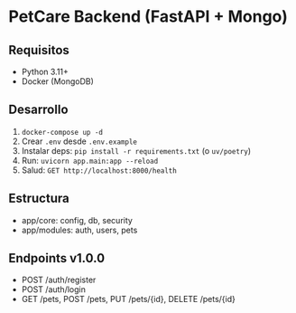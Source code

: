 # PetCare Backend (FastAPI + Mongo)

## Requisitos
- Python 3.11+
- Docker (MongoDB)

## Desarrollo
1. `docker-compose up -d`
2. Crear `.env` desde `.env.example`
3. Instalar deps: `pip install -r requirements.txt` (o `uv/poetry`)
4. Run: `uvicorn app.main:app --reload`
5. Salud: `GET http://localhost:8000/health`

## Estructura
- app/core: config, db, security
- app/modules: auth, users, pets

## Endpoints v1.0.0
- POST /auth/register
- POST /auth/login
- GET /pets, POST /pets, PUT /pets/{id}, DELETE /pets/{id}
